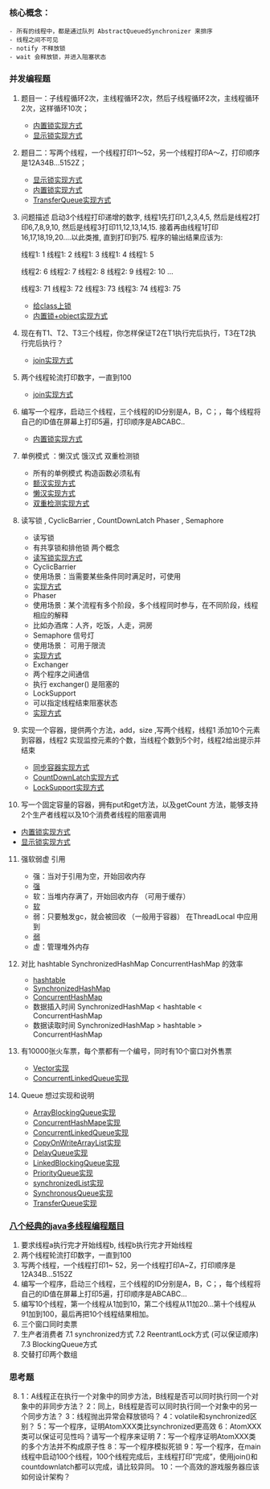 
### 核心概念：
    - 所有的线程中，都是通过队列 AbstractQueuedSynchronizer 来排序
    - 线程之间不可见
    - notify 不释放锁
    - wait 会释放锁，并进入阻塞状态
### 并发编程题
1. 题目一：子线程循环2次，主线程循环2次，然后子线程循环2次，主线程循环2次，这样循环10次；
    - [内置锁实现方式](src/main/java/com/javaniuniu/juc/loop/output/subject1/T1.java)
    - [显示锁实现方式](src/main/java/com/javaniuniu/juc/loop/output/subject1/T2.java)
2. 题目二：写两个线程，一个线程打印1～52，另一个线程打印A～Z，打印顺序是12A34B...5152Z；
    - [显示锁实现方式](src/main/java/com/javaniuniu/juc/loop/output/subject2/D1.java)
    - [内置锁实现方式](src/main/java/com/javaniuniu/juc/loop/output/subject2/Demo1.java)
    - [TransferQueue实现方式](src/main/java/com/javaniuniu/juc/loop/output/subject2/Test_TransferQueue.java)
3. 问题描述 
   启动3个线程打印递增的数字, 线程1先打印1,2,3,4,5, 然后是线程2打印6,7,8,9,10, 然后是线程3打印11,12,13,14,15. 接着再由线程1打印16,17,18,19,20….以此类推, 直到打印到75. 程序的输出结果应该为:
   
   线程1: 1 
   线程1: 2 
   线程1: 3 
   线程1: 4 
   线程1: 5
   
   线程2: 6 
   线程2: 7 
   线程2: 8 
   线程2: 9 
   线程2: 10 
   …
   
   线程3: 71 
   线程3: 72 
   线程3: 73 
   线程3: 74 
   线程3: 75
   - [给class上锁](src/main/java/com/javaniuniu/juc/loop/output/subject3/T1.java)
   - [内置锁+object实现方式](src/main/java/com/javaniuniu/juc/loop/output/subject3/T2.java)
4. 现在有T1、T2、T3三个线程，你怎样保证T2在T1执行完后执行，T3在T2执行完后执行？
    - [join实现方式](src/main/java/com/javaniuniu/juc/loop/output/subject4/T1_join.java)
5. 两个线程轮流打印数字，一直到100
    - [join实现方式](src/main/java/com/javaniuniu/juc/loop/output/subject5/T1.java)
6. 编写一个程序，启动三个线程，三个线程的ID分别是A，B，C；，每个线程将自己的ID值在屏幕上打印5遍，打印顺序是ABCABC..
    - [内置锁实现方式](src/main/java/com/javaniuniu/juc/loop/output/subject6/T2.java)
7. 单例模式 ：懒汉式 饿汉式 双重检测锁
   - 所有的单例模式 构造函数必须私有
   - [额汉实现方式](src/main/java/com/javaniuniu/juc/loop/output/subject7/HungerMan.java)
   - [懒汉实现方式](src/main/java/com/javaniuniu/juc/loop/output/subject7/LazyMan.java)
   - [双重检测实现方式](src/main/java/com/javaniuniu/juc/loop/output/subject7/DoubleCheck.java)
   
8. 读写锁 , CyclicBarrier ,  CountDownLatch Phaser , Semaphore
   - 读写锁
    - 有共享锁和排他锁 两个概念
    - [读写锁实现方式](src/main/java/com/javaniuniu/juc/loop/output/subject8/Test_ReadWriteLock.java)
   - CyclicBarrier
    - 使用场景：当需要某些条件同时满足时，可使用
    - [实现方式](src/main/java/com/javaniuniu/juc/loop/output/subject8/Test_CyclicBarrier.java)
   - Phaser
    - 使用场景：某个流程有多个阶段，多个线程同时参与，在不同阶段，线程相应的解释
    - 比如办酒席：人齐，吃饭，人走，洞房
   - Semaphore 信号灯
    - 使用场景： 可用于限流
    - [实现方式](src/main/java/com/javaniuniu/juc/loop/output/subject8/Test_Semaphore.java)
   - Exchanger
    - 两个程序之间通信
    - 执行 exchanger() 是阻塞的
   - LockSupport 
    - 可以指定线程结束阻塞状态
    - [实现方式](src/main/java/com/javaniuniu/juc/loop/output/subject8/Test_LockSupport.java)
   
9. 实现一个容器，提供两个方法，add，size ,写两个线程，线程1 添加10个元素到容器，线程2 实现监控元素的个数，当线程个数到5个时，线程2给出提示并结束
   - [同步容器实现方式](src/main/java/com/javaniuniu/juc/loop/output/subject9/T1_NotifyHoldingLock.java)
   - [CountDownLatch实现方式](src/main/java/com/javaniuniu/juc/loop/output/subject9/T1_NotifyHoldingLock.java)
   - [LockSupport实现方式](src/main/java/com/javaniuniu/juc/loop/output/subject9/T1_LockSupport.java)
10. 写一个固定容量的容器，拥有put和get方法，以及getCount 方法，能够支持2个生产者线程以及10个消费者线程的阻塞调用
   - [内置锁实现方式](src/main/java/com/javaniuniu/juc/loop/output/subject10/T1_Container.java)
   - [显示锁实现方式](src/main/java/com/javaniuniu/juc/loop/output/subject10/T2_Container.java)
11. 强软弱虚 引用
    - 强：当对于引用为空，开始回收内存
    - [强](src/main/java/com/javaniuniu/juc/loop/output/subject11/Test_NormalReference.java)
    - 软：当堆内存满了，开始回收内存  （可用于缓存）
    - [软](src/main/java/com/javaniuniu/juc/loop/output/subject11/Test_SoftReference.java)
    - 弱：只要触发gc，就会被回收    （一般用于容器） 在ThreadLocal 中应用到
    - [弱](src/main/java/com/javaniuniu/juc/loop/output/subject11/Test_WeakReference.java)
    - 虚：管理堆外内存  
   
12. 对比 hashtable SynchronizedHashMap  ConcurrentHashMap 的效率
    - [hashtable](src/main/java/com/javaniuniu/juc/loop/output/subject12/Test_Hashtable.java)
    - [SynchronizedHashMap](src/main/java/com/javaniuniu/juc/loop/output/subject12/Test_SynchronizedHashMap.java)
    - [ConcurrentHashMap](src/main/java/com/javaniuniu/juc/loop/output/subject12/Test_ConcurrentHashMap.java)
    - 数据插入时间 SynchronizedHashMap < hashtable < ConcurrentHashMap
    - 数据读取时间 SynchronizedHashMap > hashtable > ConcurrentHashMap
  
13. 有10000张火车票，每个票都有一个编号，同时有10个窗口对外售票
    - [Vector实现](src/main/java/com/javaniuniu/juc/loop/output/subject13/Test_TicketSell_vector2.java)
    - [ConcurrentLinkedQueue实现](src/main/java/com/javaniuniu/juc/loop/output/subject13/Test_TicketSell_ConcurrentLinkedQueue.java)
   
14. Queue 想过实现和说明
    - [ArrayBlockingQueue实现](src/main/java/com/javaniuniu/juc/loop/output/subject14/Test_ArrayBlockingQueue.java)
    - [ConcurrentHashMape实现](src/main/java/com/javaniuniu/juc/loop/output/subject14/Test_ConcurrentHashMap.java)
    - [ConcurrentLinkedQueue实现](src/main/java/com/javaniuniu/juc/loop/output/subject14/Test_ConcurrentLinkedQueue.java)
    - [CopyOnWriteArrayList实现](src/main/java/com/javaniuniu/juc/loop/output/subject14/Test_CopyOnWriteArrayList.java)
    - [DelayQueue实现](src/main/java/com/javaniuniu/juc/loop/output/subject14/Test_DelayQueue.java)
    - [LinkedBlockingQueue实现](src/main/java/com/javaniuniu/juc/loop/output/subject14/Test_LinkedBlockingQueue.java)
    - [PriorityQueue实现](src/main/java/com/javaniuniu/juc/loop/output/subject14/Test_PriorityQueue.java)
    - [synchronizedList实现](src/main/java/com/javaniuniu/juc/loop/output/subject14/Test_SynchronizedList.java)
    - [SynchronousQueue实现](src/main/java/com/javaniuniu/juc/loop/output/subject14/Test_SynchronousQueue.java)
    - [TransferQueue实现](src/main/java/com/javaniuniu/juc/loop/output/subject14/Test_TransferQueue.java)
   
### [八个经典的java多线程编程题目](https://blog.csdn.net/shinecjj/article/details/103792151)

1. 要求线程a执行完才开始线程b, 线程b执行完才开始线程
2. 两个线程轮流打印数字，一直到100
3. 写两个线程，一个线程打印1~ 52，另一个线程打印A~Z，打印顺序是12A34B...5152Z
4. 编写一个程序，启动三个线程，三个线程的ID分别是A，B，C；，每个线程将自己的ID值在屏幕上打印5遍，打印顺序是ABCABC...
5. 编写10个线程，第一个线程从1加到10，第二个线程从11加20…第十个线程从91加到100，最后再把10个线程结果相加。
6. 三个窗口同时卖票
7.  生产者消费者
    7.1 synchronized方式
    7.2 ReentrantLock方式 (可以保证顺序)
    7.3 BlockingQueue方式
8. 交替打印两个数组

   
### 思考题
8. 1：A线程正在执行一个对象中的同步方法，B线程是否可以同时执行同一个对象中的非同步方法？
   2：同上，B线程是否可以同时执行同一个对象中的另一个同步方法？
   3：线程抛出异常会释放锁吗？
   4：volatile和synchronized区别？
   5：写一个程序，证明AtomXXX类比synchronized更高效
   6：AtomXXX类可以保证可见性吗？请写一个程序来证明
   7：写一个程序证明AtomXXX类的多个方法并不构成原子性
   8：写一个程序模拟死锁
   9：写一个程序，在main线程中启动100个线程，100个线程完成后，主线程打印“完成”，使用join()和countdownlatch都可以完成，请比较异同。
   10：一个高效的游戏服务器应该如何设计架构？